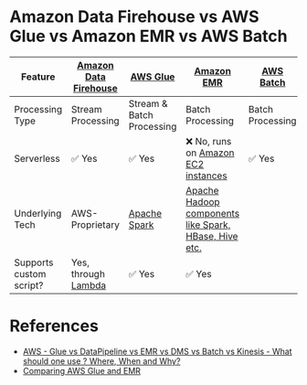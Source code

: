 # Amazon Data Firehouse vs AWS Glue vs Amazon EMR vs AWS Batch

| Feature                 | [Amazon Data Firehouse](../DataConnectors/AmazonDataFirehouse/Readme.md) | [AWS Glue](AWSGlue.md)                                                  | [Amazon EMR](AmazonEMR.md)                                                                         | [AWS Batch](AWSBatch.md) |
|-------------------------|--------------------------------------------------------------------------|-------------------------------------------------------------------------|----------------------------------------------------------------------------------------------------|--------------------------|
| Processing Type         | Stream Processing                                                        | Stream & Batch Processing                                               | Batch Processing                                                                                   | Batch Processing         |
| Serverless              | :white_check_mark: Yes                                                   | :white_check_mark: Yes                                                  | :x: No, runs on [Amazon EC2 instances](../../2_Compute/AmazonEC2/Readme.md)                | :white_check_mark: Yes   |
| Underlying Tech         | AWS-Proprietary                                                          | [Apache Spark](https://github.com/Anshul619/HLD-System-Designs/blob/main/6_BigData/DataProcessing/ApacheSpark/Readme.md) | [Apache Hadoop components like Spark, HBase, Hive etc.](https://github.com/Anshul619/HLD-System-Designs/blob/main/6_BigData/ApacheHadoop/Readme.md) |                          |
| Supports custom script? | Yes, through [Lambda](../../2_Compute/AWSLambda/Readme.md)       | :white_check_mark: Yes                                                  | :white_check_mark: Yes                                                                             |                          |

# References
- [AWS - Glue vs DataPipeline vs EMR vs DMS vs Batch vs Kinesis - What should one use ? Where, When and Why?](https://www.linkedin.com/pulse/aws-glue-vs-datapipeline-emr-dms-batch-kinesis-what-ramamurthy/)
- [Comparing AWS Glue and EMR](https://fathomtech.io/blog/aws-emr-versus-glue/)